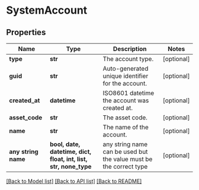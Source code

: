 # SystemAccount


## Properties
Name | Type | Description | Notes
------------ | ------------- | ------------- | -------------
**type** | **str** | The account type. | [optional] 
**guid** | **str** | Auto-generated unique identifier for the account. | [optional] 
**created_at** | **datetime** | ISO8601 datetime the account was created at. | [optional] 
**asset_code** | **str** | The asset code. | [optional] 
**name** | **str** | The name of the account. | [optional] 
**any string name** | **bool, date, datetime, dict, float, int, list, str, none_type** | any string name can be used but the value must be the correct type | [optional]

[[Back to Model list]](../README.md#documentation-for-models) [[Back to API list]](../README.md#documentation-for-api-endpoints) [[Back to README]](../README.md)


